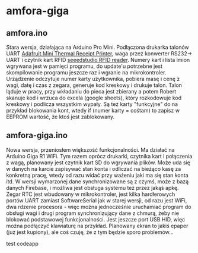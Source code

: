 # amfora-giga

## amfora.ino

Stara wersja, działająca na Arduino Pro Mini. Podłączona drukarka talonów UART [Adafruit Mini Thermal Receipt Printer](https://learn.adafruit.com/mini-thermal-receipt-printer?view=all), waga przez konwerter RS232-> UART i czytnik kart RFID [seeedstudio RFID reader](https://www.seeedstudio.com/Grove-125KHz-RFID-Reader.html). Numery kart i lista imion wgrywana jest w pamięci programu, do update'u potrzebne jest skompilowanie programu jeszcze raz i wgranie na mikrokontroler. Urządzenie odczytuje numer karty użytkownika, pobiera masę i cenę z wagi, datę i czas z zegara, generuje kod kreskowy i drukuje talon. Talon ląduje w pracy, przy wkładaniu do pieca jest zbierany a potem Robert skanuje kod i wrzuca do excela (google sheets), który rozkodowuje kod kreskowy i podlicza wszystkim wypały. Są też karty "funkcyjne" do na przykład blokowania kont, wtedy if (numer karty = cośtam) to zapisz w EEPROM wartość, że ktoś jest zablokowany.

## amfora-giga.ino

Nowa wersja, przeniosłem większość funkcjonalności. Ma działać na Arduino Giga R1 WiFi. Tym razem oprócz drukarki, czytnika kart i połączenia z wagą, planowany jest czytnik kart SD do wgrywania plików. Może uda się w danych na karcie zapisywać stan konta i odliczać na bieżąco kasę za konkretną pracę, wtedy od razu widać przy ważeniu jaki ma się stan konta itd. W wersji wymarzonej dane synchronizowane są z czymś, może z bazą danych Firebase, i możliwa jest obsługa systemu też przez jakąś apkę. Zegar RTC jest wbudowany w mikrokontroler, jest kilka hardłerowych portów UART zamiast SoftwareSerial jak w starej wersji, od razu jest WiFi, dwa rdzenie procesora - więc można jednocześnie uruchamiać program do obsługi wagi i drugi program synchronizujący dane z chmurą, żeby nie blokować podstawowej funkcjonalności. Jest jeszcze port USB HID, więc można podłączyć klawiaturę na przykład. Planowany ekran to jakiś epaper (już jest kupiony), ale coś czuję, że z tym będzie sporo problemów...

test codeapp